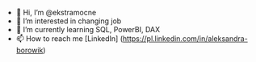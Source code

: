 - 👋 Hi, I’m @ekstramocne
- 👀 I’m interested in changing job
- 🌱 I’m currently learning SQL, PowerBI, DAX
- 📫 How to reach me [LinkedIn] (https://pl.linkedin.com/in/aleksandra-borowik)

<!---
ekstramocne/ekstramocne is a ✨ special ✨ repository because its `README.md` (this file) appears on your GitHub profile.
You can click the Preview link to take a look at your changes.
--->
